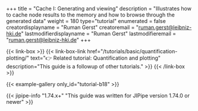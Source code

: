 +++
title = "Cache I: Generating and viewing"
description = "Illustrates how to cache node results to the memory and how to browse through the generated data"
weight = 180
type="tutorial"
enumerated = false
creatordisplayname = "Ruman Gerst"
creatoremail = "ruman.gerst@leibniz-hki.de"
lastmodifierdisplayname = "Ruman Gerst"
lastmodifieremail = "ruman.gerst@leibniz-hki.de"
+++

{{< link-box >}}
    {{< link-box-link href="/tutorials/basic/quantification-plotting/" text="👉 Related tutorial: Quantification and plotting" description="This guide is a followup of other tutorials." >}}
{{< /link-box >}}

{{< example-gallery only_id="tutorial-b18" >}}

{{< jipipe-info "1.74.x+" "This guide was written for JIPipe version 1.74.0 or newer" >}}